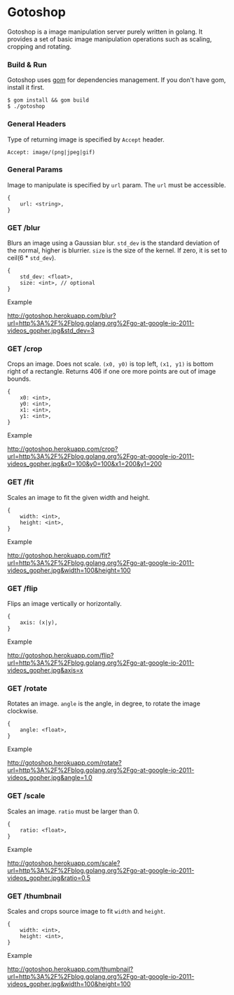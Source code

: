 # Gotoshop

Gotoshop is a image manipulation server purely written in golang. It provides a
set of basic image manipulation operations such as scaling, cropping and
rotating.

### Build & Run

Gotoshop uses [gom](https://github.com/mattn/gom) for dependencies management.
If you don't have gom, install it first.

```
$ gom install && gom build
$ ./gotoshop
```

### General Headers

Type of returning image is specified by `Accept` header.

```
Accept: image/(png|jpeg|gif)
```

### General Params

Image to manipulate is specified by `url` param. The `url` must be accessible.

```
{
    url: <string>,
}
```

### GET /blur

Blurs an image using a Gaussian blur. `std_dev` is the standard deviation of
the normal, higher is blurrier. `size` is the size of the kernel. If zero, it
is set to ceil(6 * `std_dev`).

```
{
    std_dev: <float>,
    size: <int>, // optional
}
```

Example

http://gotoshop.herokuapp.com/blur?url=http%3A%2F%2Fblog.golang.org%2Fgo-at-google-io-2011-videos_gopher.jpg&std_dev=3

### GET /crop

Crops an image. Does not scale. `(x0, y0)` is top left, `(x1, y1)` is bottom
right of a rectangle. Returns 406 if one ore more points are out of image
bounds.

```
{
    x0: <int>,
    y0: <int>,
    x1: <int>,
    y1: <int>,
}
```

Example

http://gotoshop.herokuapp.com/crop?url=http%3A%2F%2Fblog.golang.org%2Fgo-at-google-io-2011-videos_gopher.jpg&x0=100&y0=100&x1=200&y1=200

### GET /fit

Scales an image to fit the given width and height.

```
{
    width: <int>,
    height: <int>,
}
```

Example

http://gotoshop.herokuapp.com/fit?url=http%3A%2F%2Fblog.golang.org%2Fgo-at-google-io-2011-videos_gopher.jpg&width=100&height=100

### GET /flip

Flips an image vertically or horizontally.


```
{
    axis: (x|y),
}
```

Example

http://gotoshop.herokuapp.com/flip?url=http%3A%2F%2Fblog.golang.org%2Fgo-at-google-io-2011-videos_gopher.jpg&axis=x

### GET /rotate

Rotates an image. `angle` is the angle, in degree, to rotate the image
clockwise.

```
{
    angle: <float>,
}
```

Example

http://gotoshop.herokuapp.com/rotate?url=http%3A%2F%2Fblog.golang.org%2Fgo-at-google-io-2011-videos_gopher.jpg&angle=1.0

### GET /scale

Scales an image. `ratio` must be larger than 0.

```
{
    ratio: <float>,
}
```

Example

http://gotoshop.herokuapp.com/scale?url=http%3A%2F%2Fblog.golang.org%2Fgo-at-google-io-2011-videos_gopher.jpg&ratio=0.5

### GET /thumbnail

Scales and crops source image to fit `width` and `height`.

```
{
    width: <int>,
    height: <int>,
}
```

Example

http://gotoshop.herokuapp.com/thumbnail?url=http%3A%2F%2Fblog.golang.org%2Fgo-at-google-io-2011-videos_gopher.jpg&width=100&height=100

